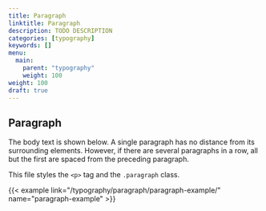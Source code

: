 ```yaml
---
title: Paragraph
linktitle: Paragraph
description: TODO DESCRIPTION
categories: [typography]
keywords: []
menu:
  main:
    parent: "typography"
    weight: 100
weight: 100
draft: true
---
```


## Paragraph

The body text is shown below. A single paragraph has no distance from its surrounding elements. However, if there are several paragraphs in a row, all but the first are spaced from the preceding paragraph.

This file styles the `<p>` tag and the `.paragraph` class.

{{< example link="/typography/paragraph/paragraph-example/" name="paragraph-example" >}}
